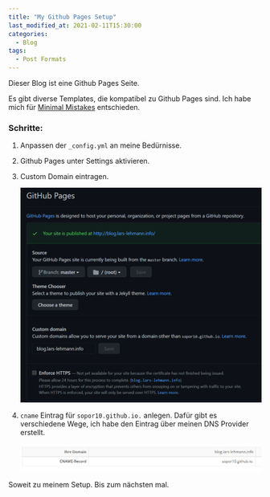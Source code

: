 ```yaml
---
title: "My Github Pages Setup"
last_modified_at: 2021-02-11T15:30:00
categories:
  - Blog
tags:
  - Post Formats
---
```


Dieser Blog ist eine Github Pages Seite.

Es gibt diverse Templates, die kompatibel zu Github Pages sind.
Ich habe mich für [Minimal Mistakes](https://github.com/mmistakes/mm-github-pages-starter) entschieden.

### Schritte:
1. Anpassen der `_config.yml` an meine Bedürnisse.
2. Github Pages unter Settings aktivieren.
3. Custom Domain eintragen.

   ![Screenshot Github Pages Settings](./../assets/images/GithubPagesSettingsScreenshot.jpg "Githubs Pages Setup")

4.  `cname` Eintrag für `sopor10.github.io.` anlegen.
    Dafür gibt es verschiedene Wege, ich habe den Eintrag über meinen DNS Provider erstellt. 
    
    ![Cname Eintrag](./../assets/images/CnameEntry.JPG "Cname Entry")


Soweit zu meinem Setup. 
Bis zum nächsten mal.